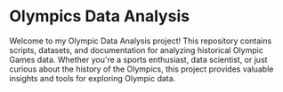 # Olympics Data Analysis

Welcome to my Olympic Data Analysis project! This repository contains scripts, datasets, and documentation for analyzing historical Olympic Games data. Whether you're a sports enthusiast, data scientist, or just curious about the history of the Olympics, this project provides valuable insights and tools for exploring Olympic data.
